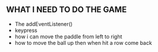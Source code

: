 ## WHAT I NEED TO DO THE GAME
- The addEventListener()
- keypress
- how i can move the paddle from left to right
- how to move the ball up then when hit a row come back


